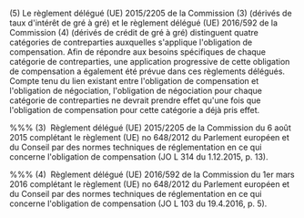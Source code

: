 (5) Le règlement délégué (UE) 2015/2205 de la Commission (3) (dérivés de taux d'intérêt de gré à gré) et le règlement délégué (UE) 2016/592 de la Commission (4) (dérivés de crédit de gré à gré) distinguent quatre catégories de contreparties auxquelles s'applique l'obligation de compensation. Afin de répondre aux besoins spécifiques de chaque catégorie de contreparties, une application progressive de cette obligation de compensation a également été prévue dans ces règlements délégués. Compte tenu du lien existant entre l'obligation de compensation et l'obligation de négociation, l'obligation de négociation pour chaque catégorie de contreparties ne devrait prendre effet qu'une fois que l'obligation de compensation pour cette catégorie a déjà pris effet.

%%% (3)  Règlement délégué (UE) 2015/2205 de la Commission du 6 août 2015 complétant le règlement (UE) no 648/2012 du Parlement européen et du Conseil par des normes techniques de réglementation en ce qui concerne l'obligation de compensation (JO L 314 du 1.12.2015, p. 13).

%%% (4)  Règlement délégué (UE) 2016/592 de la Commission du 1er mars 2016 complétant le règlement (UE) no 648/2012 du Parlement européen et du Conseil par des normes techniques de réglementation en ce qui concerne l'obligation de compensation (JO L 103 du 19.4.2016, p. 5).